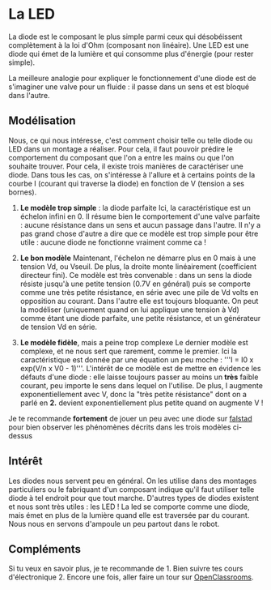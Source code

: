 # La LED 
La diode est le composant le plus simple parmi ceux qui désobéissent complètement à la loi d'Ohm (composant non linéaire).
Une LED est une diode qui émet de la lumière et qui consomme plus d'énergie (pour rester simple).

La meilleure analogie pour expliquer le fonctionnement d'une diode est de s'imaginer une valve pour un fluide : il passe dans un sens et est bloqué dans l'autre. 

## Modélisation 
Nous, ce qui nous intéresse, c'est comment choisir telle ou telle diode ou LED dans un montage a réaliser. Pour cela, il faut pouvoir prédire le comportement du composant que l'on a entre les mains ou que l'on souhaite trouver. Pour cela, il existe trois manières de caractériser une diode. Dans tous les cas, on s'intéresse à l'allure et à certains points de la courbe I (courant qui traverse la diode) en fonction de V (tension a ses bornes).

1. **Le modèle trop simple** : la diode parfaite
	Ici, la caractéristique est un échelon infini en 0. Il résume bien le comportement d'une valve parfaite : aucune résistance dans un sens et aucun passage dans l'autre. Il n'y a pas grand chose d'autre a dire que ce modèle est trop simple pour être utile : aucune diode ne fonctionne vraiment comme ca !

2. **Le bon modèle**
	Maintenant, l'échelon ne démarre plus en 0 mais à une tension Vd, ou Vseuil. De plus, la droite monte linéairement (coefficient directeur fini). Ce modèle est très convenable : dans un sens la diode résiste jusqu'à une petite tension (0.7V en général) puis se comporte comme une très petite résistance, en série avec une pile de Vd volts en opposition au courant. Dans l'autre elle est toujours bloquante. 
	On peut la modéliser (uniquement quand on lui applique une tension à Vd) comme étant une diode parfaite, une petite résistance, et un générateur de tension Vd en série. 

3. **Le modèle fidèle**, mais a peine trop complexe
	Le dernier modèle est complexe, et ne nous sert que rarement, comme le premier. Ici la caractéristique est donnée par une équation un peu moche : '''I = I0 x exp(V/n x V0 - 1)'''. L'intérêt de ce modèle est de mettre en évidence les défauts d'une diode : elle laisse toujours passer au moins un **très** faible courant, peu importe le sens dans lequel on l'utilise. De plus, I augmente exponentiellement avec V, donc la "très petite résistance" dont on a parlé en **2.** devient exponentiellement plus petite quand on augmente V ! 

Je te recommande **fortement** de jouer un peu avec une diode sur [falstad](http://www.falstad.com/circuit/) pour bien observer les phénomènes décrits dans les trois modèles ci-dessus

## Intérêt
Les diodes nous servent peu en général. On les utilise dans des montages particuliers ou le fabriquant d'un composant indique qu'il faut utiliser telle diode à tel endroit pour que tout marche. D'autres types de diodes existent et nous sont très utiles : les LED ! La led se comporte comme une diode, mais émet en plus de la lumière quand elle est traversée par du courant. Nous nous en servons d'ampoule un peu partout dans le robot.

## Compléments
Si tu veux en savoir plus, je te recommande de 
	1. Bien suivre tes cours d'électronique
	2. Encore une fois, aller faire un tour sur [OpenClassrooms](https://openclassrooms.com/fr/courses/724810-lelectronique-de-zero/724552-la-diode). 